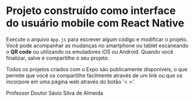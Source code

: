 # Projeto construído como interface do usuário mobile com React Native

Execute o arquivo `App.js` para escrever algum código e modificar o projeto. Você pode acompanhar as mudanças no smartphone ou tablet escaneando o **QR code** ou utilizando os emuladores iOS ou Android. Quando você finalizar, salve e compartilhe o seu projeto.

Todos os projetos criados com o Expo são publicamente disponíveis, o que permite que você os compartilhe facilmente através de um link ou que os incorpore em uma página web através do botão '< >'.

Professor Doutor Sávio Silva de Almeida